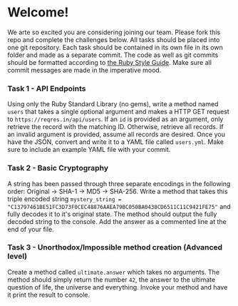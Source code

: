 # Welcome!
We arte so excited you are considering joining our team. Please fork this repo and complete the challenges below. All tasks should be placed into one git repository. Each task should be contained in its own file in its own folder and made as a separate commit. The code as well as git commits should be formatted according to [the Ruby Style Guide](https://github.com/rubocop-hq/ruby-style-guide). Make sure all commit messages are made in the imperative mood.

### Task 1 - API Endpoints
Using only the Ruby Standard Library (no gems), write a method named `users` that takes a single optional argument and makes a HTTP GET request to `https://reqres.in/api/users`. If an `id` is provided as an argument, only retrieve the record with the matching ID. Otherwise, retrieve all records. If an invalid argument is provided, assume all records are desired. Once you have the JSON, convert and write it to a YAML file called `users.yml`. Make sure to include an example YAML file with your commit.

### Task 2 - Basic Cryptography
A string has been passed through three separate encodings in the following order: Original -> SHA-1 -> MD5 -> SHA-256. Write a method that takes this triple encoded string `mystery_string = "C13797461BE51FC3D73F0CEC48876AAEA79BC050BA0438CD6511C11C9421FE75"` and fully decodes it to it's original state. The method should output the fully decoded string to the console. Add the answer as a commented line at the end of your file.

### Task 3 - Unorthodox/Impossible method creation (Advanced level)
Create a method called `ultimate.answer` which takes no arguments. The method should simply return the number `42`, the answer to the ultimate question of life, the universe and everything. Invoke your method and have it print the result to console.

